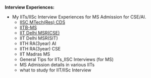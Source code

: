 **Interview Experiences:**

- My IITs/IISc Interview Experiences for MS Admission for CSE/AI.
    - [IISC MTech(Res) CDS](https://github.com/surajiitd/Blogs/blob/master/Interview%20Experiences/IISC%20MTech(Res)%20CDS%20Interview%20Experience.md)
    - [IITB-MS](https://github.com/surajiitd/Blogs/blob/master/Interview%20Experiences/IITB-MS-Interview%20Experience.md)
    - [IIT Delhi MSR(CSE)](https://github.com/surajiitd/Blogs/blob/master/Interview%20Experiences/IIT%20Delhi%20MSR(CSE)%20Interview.md)
    - IIT Delhi MSR(SIT)
    - IITH RA(3year) AI
    - IITH RA(3year) CSE
    - IIT Madras MS
    - General Tips for IITs_IISC Interviews (for MS)
    - MS Admission details in various IITs
    - what to study for IIT/IISc Interview